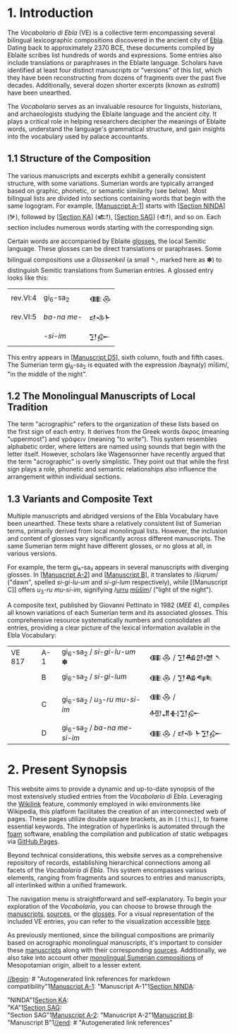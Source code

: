 # 1. Introduction

The *Vocabolario di Ebla* (VE) is a collective term encompassing several bilingual lexicographic compositions discovered in the ancient city of [Ebla](https://pleiades.stoa.org/places/869702586). Dating back to approximately 2370 BCE, these documents compiled by Eblaite scribes list hundreds of words and expressions. Some entries also include translations or paraphrases in the Eblaite language. Scholars have identified at least four distinct manuscripts or "versions" of this list, which they have been reconstructing from dozens of fragments over the past five decades. Additionally, several dozen shorter excerpts (known as *estratti*) have been unearthed.

The *Vocabolario* serves as an invaluable resource for linguists, historians, and archaeologists studying the Eblaite language and the ancient city. It plays a critical role in helping researchers decipher the meanings of Eblaite words, understand the language's grammatical structure, and gain insights into the vocabulary used by palace accountants.

## 1.1 Structure of the Composition

The various manuscripts and excerpts exhibit a generally consistent structure, with some variations. Sumerian words are typically arranged based on graphic, phonetic, or semantic similarity (see below). Most bilingual lists are divided into sections containing words that begin with the same logogram. For example, [[Manuscript A-1]] starts with [[Section NINDA]] (𒃻), followed by [[Section KA]] (𒅗), [[Section SAG]] (𒊕), and so on. Each section includes numerous words starting with the corresponding sign.

Certain words are accompanied by Eblaite [glosses](https://www.merriam-webster.com/dictionary/gloss#dictionary-entry-3), the local Semitic language. These glosses can be direct translations or paraphrases. Some bilingual compositions use a *Glossenkeil* (a small 𒀹, marked here as ✽) to distinguish Semitic translations from Sumerian entries. A glossed entry looks like this:

|          |                               |     |
| -------- | ----------------------------- | --- |
| rev.VI:4 | gi<sub>6</sub>-sa<sub>2</sub> | 𒈪𒁲  |
| rev.VI:5 | *ba-na me-*                   | 𒁀𒈾𒈨 |
|          | *-si-im*                      | 𒋛𒅎  |

This entry appears in [[Manuscript D5]], sixth column, fouth and fifth cases. The Sumerian term gi<sub>6</sub>-sa<sub>2</sub> is equated with the expression /bayna(y) mīšim/, "in the middle of the night".

## 1.2 The Monolingual Manuscripts of Local Tradition

The term "acrographic" refers to the organization of these lists based on the first sign of each entry. It derives from the Greek words ἄκρος (meaning "uppermost") and γράφειν (meaning "to write"). This system resembles alphabetic order, where letters are named using sounds that begin with the letter itself. However, scholars like Wagensonner have recently argued that the term "acrographic" is overly simplistic. They point out that while the first sign plays a role, phonetic and semantic relationships also influence the arrangement within individual sections.
 
## 1.3 Variants and Composite Text

Multiple manuscripts and abridged versions of the Ebla Vocabulary have been unearthed. These texts share a relatively consistent list of Sumerian terms, primarily derived from local monolingual lists. However, the inclusion and content of glosses vary significantly across different manuscripts. The same Sumerian term might have different glosses, or no gloss at all, in various versions.

For example, the term gi₆-sa₂ appears in several manuscripts with diverging glosses. In [[Manuscript A-2]] and [[Manuscript B]], it translates to /šiqrum/ ("dawn", spelled *si-gi-lu-um* and *si-gi-lum* respectively), while [[Manuscript C]] offers *u*<sub>3</sub>-*ru* *mu-si-im*, signifying /[urru](https://www.ebl.lmu.de/dictionary/urru%20I) [mūšim](https://www.ebl.lmu.de/dictionary/m%C5%AB%C5%A1u%20I)/ ("light of the night").

A composite text, published by Giovanni Pettinato in 1982 (*MEE* 4), compiles all known variations of each Sumerian term and its associated glosses. This comprehensive resource systematically numbers and consolidates all entries, providing a clear picture of the lexical information available in the Ebla Vocabulary:

|        |     |                                                                 |             |
| ------ | --- | --------------------------------------------------------------- | ----------- |
| VE 817 | A-1 | gi<sub>6</sub>-sa<sub>2</sub> / *si-gi-lu-um* ✽                 | 𒈪𒁲 / 𒋛𒄀𒇻𒌝 𒀹 |
|        | B   | gi<sub>6</sub>-sa<sub>2</sub> / *si-gi-lum*                     | 𒈪𒁲 / 𒋛𒄀𒈝    |
|        | C   | gi<sub>6</sub>-sa<sub>2</sub> / *u*<sub>3</sub>-*ru* *mu-si-im* | 𒈪𒁲 / 𒅇𒂗𒈬𒋛𒅎  |
|        | D   | gi<sub>6</sub>-sa<sub>2</sub> / *ba-na me-si-im*                | 𒈪𒁲 / 𒁀𒈾 𒈨𒋛𒅎 |

# 2. Present Synopsis

This website aims to provide a dynamic and up-to-date synopsis of the most extensively studied entries from the *Vocabolario di Ebla*. Leveraging the [Wikilink](https://en.wikipedia.org/wiki/Help:Link) feature, commonly employed in wiki environments like Wikipedia, this platform facilitates the creation of an interconnected web of pages. These pages utilize double square brackets, as in ``[[this]]``, to frame essential keywords. The integration of hyperlinks is automated through the [foam](https://foambubble.github.io/) software, enabling the compilation and publication of static webpages via [GitHub Pages](https://pages.github.com/).

Beyond technical considerations, this website serves as a comprehensive repository of records, establishing hierarchical connections among all facets of the *Vocabolario di Ebla*. This system encompasses various elements, ranging from fragments and sources to entries and manuscripts, all interlinked within a unified framework.

The navigation menu is straightforward and self-explanatory. To begin your exploration of the *Vocabolario*, you can choose to browse through the [manuscripts](https://erica-scarpa.github.io/VE/Bilingual%20Manuscripts.html), [sources](https://erica-scarpa.github.io/VE/Bilingual.html), or the [glosses](https://erica-scarpa.github.io/VE/Synopsis.html). For a visual representation of the included VE entries, you can refer to the visualization accessible [here](https://erica-scarpa.github.io/VE/Chart.html).

As previously mentioned, since the bilingual compositions are primarily based on acrographic monolingual manuscripts, it's important to consider these [manuscripts](https://erica-scarpa.github.io/VE/Monolingual%20Local%20Manuscripts.html) along with their corresponding [sources](https://erica-scarpa.github.io/VE/Monolingual%20Local.html). Additionally, we also take into account other [monolingual Sumerian compositions](https://erica-scarpa.github.io/VE/Monolingual.html) of Mesopotamian origin, albeit to a lesser extent.

[//begin]: # "Autogenerated link references for markdown compatibility"1[Manuscript A-1]: <Manuscript A-1> "Manuscript A-1"1[Section NINDA]: <Section NINDA> "NINDA"1[Section KA]: <Section KA> "KA"1[Section SAG]: <Section SAG> "Section SAG"1[Manuscript A-2]: <Manuscript A-2> "Manuscript A-2"1[Manuscript B]: <Manuscript B> "Manuscript B"1[//end]: # "Autogenerated link references"

[//begin]: # "Autogenerated link references for markdown compatibility"
[Manuscript A-1]: <Manuscript A-1> "Manuscript A-1"
[Section NINDA]: <Section NINDA> "NINDA"
[Section KA]: <Section KA> "KA"
[Section SAG]: <Section SAG> "Section SAG"
[Manuscript D5]: <Manuscript D5> "Manuscript D5"
[Manuscript A-2]: <Manuscript A-2> "Manuscript A-2"
[Manuscript B]: <Manuscript B> "Manuscript B"
[//end]: # "Autogenerated link references"